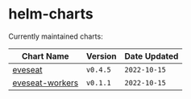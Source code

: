 # helm-charts
 Currently maintained charts:

| Chart Name | Version | Date Updated |
|------------|---------|--------------|
| [eveseat](https://github.com/nullsecurity-australia/helm-charts/blob/main/charts/eveseat/README.md) | `v0.4.5` | `2022-10-15` |
| [eveseat-workers](https://github.com/nullsecurity-australia/helm-charts/blob/main/charts/eveseat-workers/README.md) | `v0.1.1` | `2022-10-15` |
